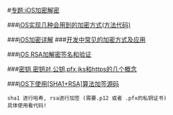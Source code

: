 #[专题:iOS加密解密](https://www.jianshu.com/c/755607fb4e66)


###[iOS实现几种会用到的加密方式(方法代码)](https://www.jianshu.com/p/cdd9f500a57b)

###[iOS加密详解](https://www.jianshu.com/p/cee228aabdbc)
###[开发中常见的加密方式及应用](https://www.jianshu.com/p/62779d620023)

###[iOS RSA加解密签名和验证](https://www.jianshu.com/p/81b0b54436b8)

###[密钥,密钥对,公钥,pfx,jks和https的几个概念](https://blog.csdn.net/ghevinn/article/details/12648531)

###[iOS下使用[SHA1+RSA]算法加签源码](https://blog.csdn.net/xyxjn/article/details/17260871)

```
sha1 进行哈希, rsa进行加签 (需要.p12 或者 .pfx的私钥证书)
具体使用看代码!
```